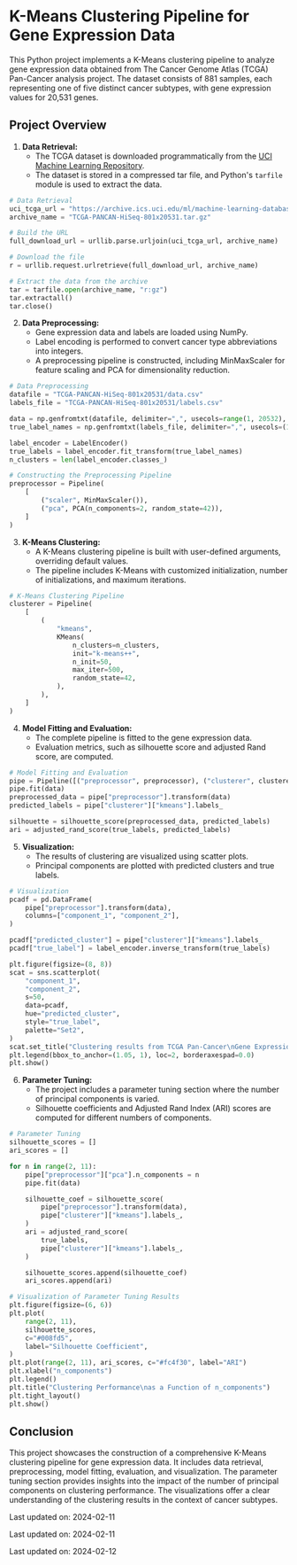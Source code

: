 ﻿# K-Means Clustering Pipeline for Gene Expression Data

This Python project implements a K-Means clustering pipeline to analyze gene expression data obtained from The Cancer Genome Atlas (TCGA) Pan-Cancer analysis project. The dataset consists of 881 samples, each representing one of five distinct cancer subtypes, with gene expression values for 20,531 genes.

## Project Overview

1. **Data Retrieval:**
   - The TCGA dataset is downloaded programmatically from the [UCI Machine Learning Repository](https://archive.ics.uci.edu/ml/datasets/gene+expression+cancer+RNA-Seq).
   - The dataset is stored in a compressed tar file, and Python's `tarfile` module is used to extract the data.

```python
# Data Retrieval
uci_tcga_url = "https://archive.ics.uci.edu/ml/machine-learning-databases/00401/"
archive_name = "TCGA-PANCAN-HiSeq-801x20531.tar.gz"

# Build the URL
full_download_url = urllib.parse.urljoin(uci_tcga_url, archive_name)

# Download the file
r = urllib.request.urlretrieve(full_download_url, archive_name)

# Extract the data from the archive
tar = tarfile.open(archive_name, "r:gz")
tar.extractall()
tar.close()
```

2. **Data Preprocessing:**
   - Gene expression data and labels are loaded using NumPy.
   - Label encoding is performed to convert cancer type abbreviations into integers.
   - A preprocessing pipeline is constructed, including MinMaxScaler for feature scaling and PCA for dimensionality reduction.

```python
# Data Preprocessing
datafile = "TCGA-PANCAN-HiSeq-801x20531/data.csv"
labels_file = "TCGA-PANCAN-HiSeq-801x20531/labels.csv"

data = np.genfromtxt(datafile, delimiter=",", usecols=range(1, 20532), skip_header=1)
true_label_names = np.genfromtxt(labels_file, delimiter=",", usecols=(1,), skip_header=1, dtype=str)

label_encoder = LabelEncoder()
true_labels = label_encoder.fit_transform(true_label_names)
n_clusters = len(label_encoder.classes_)

# Constructing the Preprocessing Pipeline
preprocessor = Pipeline(
    [
        ("scaler", MinMaxScaler()),
        ("pca", PCA(n_components=2, random_state=42)),
    ]
)
```

3. **K-Means Clustering:**
   - A K-Means clustering pipeline is built with user-defined arguments, overriding default values.
   - The pipeline includes K-Means with customized initialization, number of initializations, and maximum iterations.

```python
# K-Means Clustering Pipeline
clusterer = Pipeline(
    [
        (
            "kmeans",
            KMeans(
                n_clusters=n_clusters,
                init="k-means++",
                n_init=50,
                max_iter=500,
                random_state=42,
            ),
        ),
    ]
)
```

4. **Model Fitting and Evaluation:**
   - The complete pipeline is fitted to the gene expression data.
   - Evaluation metrics, such as silhouette score and adjusted Rand score, are computed.

```python
# Model Fitting and Evaluation
pipe = Pipeline([("preprocessor", preprocessor), ("clusterer", clusterer)])
pipe.fit(data)
preprocessed_data = pipe["preprocessor"].transform(data)
predicted_labels = pipe["clusterer"]["kmeans"].labels_

silhouette = silhouette_score(preprocessed_data, predicted_labels)
ari = adjusted_rand_score(true_labels, predicted_labels)
```

5. **Visualization:**
   - The results of clustering are visualized using scatter plots.
   - Principal components are plotted with predicted clusters and true labels.

```python
# Visualization
pcadf = pd.DataFrame(
    pipe["preprocessor"].transform(data),
    columns=["component_1", "component_2"],
)

pcadf["predicted_cluster"] = pipe["clusterer"]["kmeans"].labels_
pcadf["true_label"] = label_encoder.inverse_transform(true_labels)

plt.figure(figsize=(8, 8))
scat = sns.scatterplot(
    "component_1",
    "component_2",
    s=50,
    data=pcadf,
    hue="predicted_cluster",
    style="true_label",
    palette="Set2",
)
scat.set_title("Clustering results from TCGA Pan-Cancer\nGene Expression Data")
plt.legend(bbox_to_anchor=(1.05, 1), loc=2, borderaxespad=0.0)
plt.show()
```

6. **Parameter Tuning:**
   - The project includes a parameter tuning section where the number of principal components is varied.
   - Silhouette coefficients and Adjusted Rand Index (ARI) scores are computed for different numbers of components.

```python
# Parameter Tuning
silhouette_scores = []
ari_scores = []

for n in range(2, 11):
    pipe["preprocessor"]["pca"].n_components = n
    pipe.fit(data)

    silhouette_coef = silhouette_score(
        pipe["preprocessor"].transform(data),
        pipe["clusterer"]["kmeans"].labels_,
    )
    ari = adjusted_rand_score(
        true_labels,
        pipe["clusterer"]["kmeans"].labels_,
    )

    silhouette_scores.append(silhouette_coef)
    ari_scores.append(ari)

# Visualization of Parameter Tuning Results
plt.figure(figsize=(6, 6))
plt.plot(
    range(2, 11),
    silhouette_scores,
    c="#008fd5",
    label="Silhouette Coefficient",
)
plt.plot(range(2, 11), ari_scores, c="#fc4f30", label="ARI")
plt.xlabel("n_components")
plt.legend()
plt.title("Clustering Performance\nas a Function of n_components")
plt.tight_layout()
plt.show()
```

## Conclusion

This project showcases the construction of a comprehensive K-Means clustering pipeline for gene expression data. It includes data retrieval, preprocessing, model fitting, evaluation, and visualization. The parameter tuning section provides insights into the impact of the number of principal components on clustering performance. The visualizations offer a clear understanding of the clustering results in the context of cancer subtypes.

Last updated on: 2024-02-11

Last updated on: 2024-02-11

Last updated on: 2024-02-12